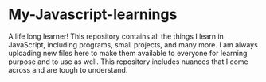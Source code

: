 # My-Javascript-learnings
A life long learner!
This repository contains all the things I learn in JavaScript, including programs, small projects, and many more.
I am always uploading new files here to make them available to everyone for learning purpose and to use as well.
This repository includes nuances that I come across and are tough to understand.
